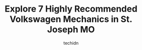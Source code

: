 ---
layout: ampstory
image: https://images.unsplash.com/photo-1602343104142-977847f39794?ixlib=rb-4.0.3&ixid=MnwxMjA3fDB8MHxwaG90by1wYWdlfHx8fGVufDB8fHx8&auto=format&fit=crop&w=640&h=853&q=80
author: techidn
featured: false
description: For top-quality automotive repairs and maintenance, visit the 7 best Volkswagen Mechanic in St. Joseph MO, USA. Their reputation for excellence and their dedication to customer satisfaction 
title: Explore 7 Highly Recommended Volkswagen Mechanics in St. Joseph MO
cover:
   title: Explore 7 Highly Recommended Volkswagen Mechanics in St. Joseph MO
   subtitle: Rickpate
   background: https://images.unsplash.com/photo-1602343104142-977847f39794?ixlib=rb-4.0.3&ixid=MnwxMjA3fDB8MHxwaG90by1wYWdlfHx8fGVufDB8fHx8&auto=format&fit=crop&w=640&h=853&q=80

pages: 
 - layout: thirds
   top: <h1>#1 Anderson Kia</h1>
   bottom: "<p>Could not believe it!! Got a New Car 🚗 within a time period!! Very nice and listens carefully upon our request!! Thank You!!Sales person was Taylor Amos very goo</p>"
   background: https://www.knot35.com/toplist/wp-content/uploads/2023/06/best-volkswagen-mechanic-1-in-st-joseph-mo-1685840964.png
   backgroundblur: true
 - layout: thirds
   top: <h1>#2 PARKERS AUTO REPAIR LLC</h1>
   bottom: "<p>1003 S Belt Hwy, St Joseph, MO 64507, United States</p>"
   background: https://www.knot35.com/toplist/wp-content/uploads/2023/06/best-volkswagen-mechanic-2-in-st-joseph-mo-1685840966.jpeg
   cta:
      link: https://www.knot35.com/toplist/explore-7-highly-recommended-volkswagen-mechanics-in-st-joseph-mo/
      text: Explore 7 Highly Recommended Volkswagen Mechanics in St. Joseph MO
 - layout: thirds
   top: <h1>#3 Kruses Auto Center</h1>
   bottom: "<p>901 N Fourth St, St Joseph, MO 64501, United States</p>"
   background: https://www.knot35.com/toplist/wp-content/uploads/2023/06/best-volkswagen-mechanic-3-in-st-joseph-mo-1685840966.jpeg
   cta:
      link: https://www.knot35.com/toplist/explore-7-highly-recommended-volkswagen-mechanics-in-st-joseph-mo/
      text: Explore 7 Highly Recommended Volkswagen Mechanics in St. Joseph MO
 - layout: thirds
   top: <h1>#4 Eurosource Autowerks</h1>
   bottom: "<p>1219 Frederick Ave, St Joseph, MO 64501, United States</p>"
   background: https://images.unsplash.com/photo-1608501821300-4f99e58bba77?ixlib=rb-4.0.3&ixid=MnwxMjA3fDB8MHxwaG90by1wYWdlfHx8fGVufDB8fHx8&auto=format&fit=crop&w=640&h=853&q=80
   cta:
      link: https://www.knot35.com/toplist/explore-7-highly-recommended-volkswagen-mechanics-in-st-joseph-mo/
      text: Explore 7 Highly Recommended Volkswagen Mechanics in St. Joseph MO
 - layout: thirds
   top: <h1>#5 Porrfirio</h1>
   bottom: "<p>1528 St Joseph Ave, St Joseph, MO 64505, United States</p>"
   background: https://images.unsplash.com/photo-1553949345-eb786bb3f7ba?ixlib=rb-4.0.3&ixid=MnwxMjA3fDB8MHxwaG90by1wYWdlfHx8fGVufDB8fHx8&auto=format&fit=crop&w=640&h=853&q=80
   cta:
      link: https://www.knot35.com/toplist/explore-7-highly-recommended-volkswagen-mechanics-in-st-joseph-mo/
      text: Explore 7 Highly Recommended Volkswagen Mechanics in St. Joseph MO
 - layout: thirds
   top: <h1>#6 Hard Times Auto Repair</h1>
   bottom: "<p>2717 Pear St B, St Joseph, MO 64503, United States</p>"
   background: https://images.unsplash.com/photo-1547366785-564103df7e13?ixlib=rb-4.0.3&ixid=MnwxMjA3fDB8MHxwaG90by1wYWdlfHx8fGVufDB8fHx8&auto=format&fit=crop&w=640&h=853&q=80
   cta:
      link: https://www.knot35.com/toplist/explore-7-highly-recommended-volkswagen-mechanics-in-st-joseph-mo/
      text: Explore 7 Highly Recommended Volkswagen Mechanics in St. Joseph MO
 - layout: thirds
   top: <h1>#7 A & W Auto</h1>
   bottom: "<p>1925 Frederick Ave, St Joseph, MO 64501, United States</p>"
   background: https://images.unsplash.com/photo-1561679660-d00ee1e0dc8e?ixlib=rb-4.0.3&ixid=MnwxMjA3fDB8MHxwaG90by1wYWdlfHx8fGVufDB8fHx8&auto=format&fit=crop&w=640&h=853&q=80
   cta:
      link: https://www.knot35.com/toplist/explore-7-highly-recommended-volkswagen-mechanics-in-st-joseph-mo/
      text: Explore 7 Highly Recommended Volkswagen Mechanics in St. Joseph MO
 - layout: thirds
   middle: Continue reading...
   background: https://images.unsplash.com/photo-1536745287225-21d689278fd1?ixlib=rb-4.0.3&ixid=MnwxMjA3fDB8MHxwaG90by1wYWdlfHx8fGVufDB8fHx8&auto=format&fit=crop&w=640&h=853&q=80
   cta:
      link: https://www.knot35.com/toplist/explore-7-highly-recommended-volkswagen-mechanics-in-st-joseph-mo/
      text: Explore 7 Highly Recommended Volkswagen Mechanics in St. Joseph MO
      
---